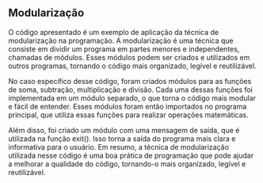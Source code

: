## Modularização

O código apresentado é um exemplo de aplicação da técnica de modularização na programação. A modularização é uma técnica que consiste em dividir um programa em partes menores e independentes, chamadas de módulos. Esses módulos podem ser criados e utilizados em outros programas, tornando o código mais organizado, legível e reutilizável.

No caso específico desse código, foram criados módulos para as funções de soma, subtração, multiplicação e divisão. Cada uma dessas funções foi implementada em um módulo separado, o que torna o código mais modular e fácil de entender. Esses módulos foram então importados no programa principal, que utiliza essas funções para realizar operações matemáticas.

Além disso, foi criado um módulo com uma mensagem de saída, que é utilizada na função exit(). Isso torna a saída do programa mais clara e informativa para o usuário. Em resumo, a técnica de modularização utilizada nesse código é uma boa prática de programação que pode ajudar a melhorar a qualidade do código, tornando-o mais organizado, legível e reutilizável.
